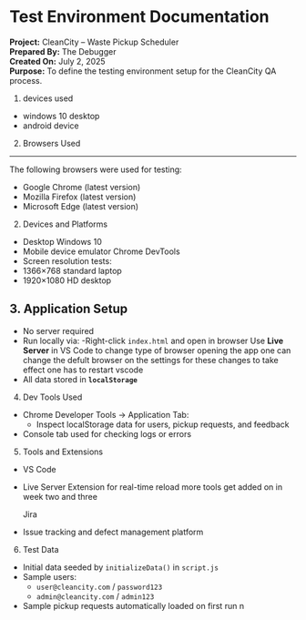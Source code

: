 # Test Environment Documentation

**Project:** CleanCity – Waste Pickup Scheduler  
**Prepared By:** The Debugger  
**Created On:** July 2, 2025  
**Purpose:** To define the testing environment setup for the CleanCity QA process.
1. devices used
- windows 10 desktop
- android device

2. Browsers Used
--------------------------------
The following browsers were used for testing:
- Google Chrome (latest version)
- Mozilla Firefox (latest version)
- Microsoft Edge (latest version)

2. Devices and Platforms
- Desktop Windows 10
- Mobile device emulator Chrome DevTools
- Screen resolution tests:  
- 1366×768 standard laptop 
- 1920×1080 HD desktop 

## 3. Application Setup

- No server required
- Run locally via:
  -Right-click `index.html` and open in browser
  Use **Live Server** in VS Code 
  to change type of browser opening the app one can change the defult browser on the settings
  for these changes to take effect one has to restart vscode
- All data stored in **`localStorage`**

4. Dev Tools Used
- Chrome Developer Tools → Application Tab:
  - Inspect localStorage data for users, pickup requests, and feedback
- Console tab used for checking logs or errors

5. Tools and Extensions
- VS Code
- Live Server Extension for real-time reload
more tools get added on in week two and three

  Jira
 - Issue tracking and defect management platform

6. Test Data

- Initial data seeded by `initializeData()` in `script.js`
- Sample users:
  - `user@cleancity.com` / `password123`
  - `admin@cleancity.com` / `admin123`
- Sample pickup requests automatically loaded on first run
n
